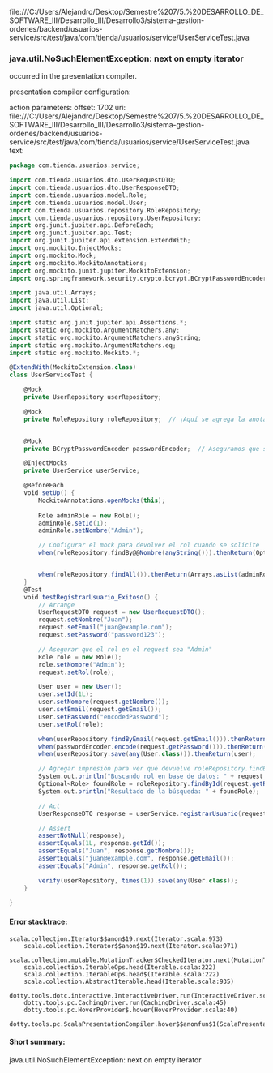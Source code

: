 file:///C:/Users/Alejandro/Desktop/Semestre%207/5.%20DESARROLLO_DE_SOFTWARE_III/Desarrollo_III/Desarrollo3/sistema-gestion-ordenes/backend/usuarios-service/src/test/java/com/tienda/usuarios/service/UserServiceTest.java
### java.util.NoSuchElementException: next on empty iterator

occurred in the presentation compiler.

presentation compiler configuration:


action parameters:
offset: 1702
uri: file:///C:/Users/Alejandro/Desktop/Semestre%207/5.%20DESARROLLO_DE_SOFTWARE_III/Desarrollo_III/Desarrollo3/sistema-gestion-ordenes/backend/usuarios-service/src/test/java/com/tienda/usuarios/service/UserServiceTest.java
text:
```scala
package com.tienda.usuarios.service;

import com.tienda.usuarios.dto.UserRequestDTO;
import com.tienda.usuarios.dto.UserResponseDTO;
import com.tienda.usuarios.model.Role;
import com.tienda.usuarios.model.User;
import com.tienda.usuarios.repository.RoleRepository;
import com.tienda.usuarios.repository.UserRepository;
import org.junit.jupiter.api.BeforeEach;
import org.junit.jupiter.api.Test;
import org.junit.jupiter.api.extension.ExtendWith;
import org.mockito.InjectMocks;
import org.mockito.Mock;
import org.mockito.MockitoAnnotations;
import org.mockito.junit.jupiter.MockitoExtension;
import org.springframework.security.crypto.bcrypt.BCryptPasswordEncoder;

import java.util.Arrays;
import java.util.List;
import java.util.Optional;

import static org.junit.jupiter.api.Assertions.*;
import static org.mockito.ArgumentMatchers.any;
import static org.mockito.ArgumentMatchers.anyString;
import static org.mockito.ArgumentMatchers.eq;
import static org.mockito.Mockito.*;

@ExtendWith(MockitoExtension.class)
class UserServiceTest {

    @Mock
    private UserRepository userRepository;

    @Mock
    private RoleRepository roleRepository;  // ¡Aquí se agrega la anotación @Mock!


    @Mock
    private BCryptPasswordEncoder passwordEncoder;  // Aseguramos que se inicializa correctamente

    @InjectMocks
    private UserService userService;

    @BeforeEach
    void setUp() {
        MockitoAnnotations.openMocks(this);
        
        Role adminRole = new Role();
        adminRole.setId(1);
        adminRole.setNombre("Admin");

        // Configurar el mock para devolver el rol cuando se solicite
        when(roleRepository.findBy@@Nombre(anyString())).thenReturn(Optional.of(new Role(1, "Admin")));


        when(roleRepository.findAll()).thenReturn(Arrays.asList(adminRole));
    }
    @Test
    void testRegistrarUsuario_Exitoso() {
        // Arrange
        UserRequestDTO request = new UserRequestDTO();
        request.setNombre("Juan");
        request.setEmail("juan@example.com");
        request.setPassword("password123");

        // Asegurar que el rol en el request sea "Admin"
        Role role = new Role();
        role.setNombre("Admin");
        request.setRol(role);

        User user = new User();
        user.setId(1L);
        user.setNombre(request.getNombre());
        user.setEmail(request.getEmail());
        user.setPassword("encodedPassword");
        user.setRol(role);

        when(userRepository.findByEmail(request.getEmail())).thenReturn(Optional.empty());
        when(passwordEncoder.encode(request.getPassword())).thenReturn("encodedPassword");
        when(userRepository.save(any(User.class))).thenReturn(user);

        // Agregar impresión para ver qué devuelve roleRepository.findByNombre()
        System.out.println("Buscando rol en base de datos: " + request.getRol().getNombre());
        Optional<Role> foundRole = roleRepository.findById(request.getRol().getId());
        System.out.println("Resultado de la búsqueda: " + foundRole);

        // Act
        UserResponseDTO response = userService.registrarUsuario(request);

        // Assert
        assertNotNull(response);
        assertEquals(1L, response.getId());
        assertEquals("Juan", response.getNombre());
        assertEquals("juan@example.com", response.getEmail());
        assertEquals("Admin", response.getRol());

        verify(userRepository, times(1)).save(any(User.class));
    }
      
}
```



#### Error stacktrace:

```
scala.collection.Iterator$$anon$19.next(Iterator.scala:973)
	scala.collection.Iterator$$anon$19.next(Iterator.scala:971)
	scala.collection.mutable.MutationTracker$CheckedIterator.next(MutationTracker.scala:76)
	scala.collection.IterableOps.head(Iterable.scala:222)
	scala.collection.IterableOps.head$(Iterable.scala:222)
	scala.collection.AbstractIterable.head(Iterable.scala:935)
	dotty.tools.dotc.interactive.InteractiveDriver.run(InteractiveDriver.scala:164)
	dotty.tools.pc.CachingDriver.run(CachingDriver.scala:45)
	dotty.tools.pc.HoverProvider$.hover(HoverProvider.scala:40)
	dotty.tools.pc.ScalaPresentationCompiler.hover$$anonfun$1(ScalaPresentationCompiler.scala:389)
```
#### Short summary: 

java.util.NoSuchElementException: next on empty iterator